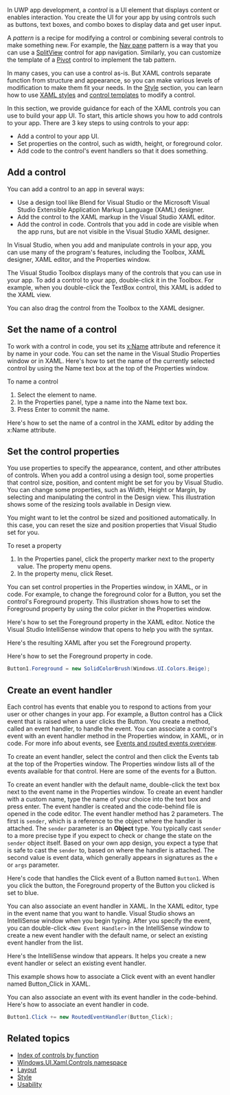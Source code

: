
In UWP app development, a *control* is a UI element that displays content or enables interaction. You create the UI for your app by using controls such as buttons, text boxes, and combo boxes to display data and get user input.

A *pattern* is a recipe for modifying a control or combining several controls to make something new. For example, the [Nav pane](nav-pane.md) pattern is a way that you can use a [SplitView](split-view.md) control for app navigation. Similarly, you can customize the template of a [Pivot](tabs-pivot.md) control to implement the tab pattern.

In many cases, you can use a control as-is. But XAML controls separate function from structure and appearance, so you can make various levels of modification to make them fit your needs. In the [Style](../style/index.md) section, you can learn how to use [XAML styles](xaml-styles.md) and [control templates](control-templates.md) to modify a control.

In this section, we provide guidance for each of the XAML controls you can use to build your app UI. To start, this article shows you how to add controls to your app. There are 3 key steps to using controls to your app: 

- Add a control to your app UI. 
- Set properties on the control, such as width, height, or foreground color. 
- Add code to the control's event handlers so that it does something. 

## Add a control
You can add a control to an app in several ways:
 
- Use a design tool like Blend for Visual Studio or the Microsoft Visual Studio Extensible Application Markup Language (XAML) designer. 
- Add the control to the XAML markup in the Visual Studio XAML editor. 
- Add the control in code. Controls that you add in code are visible when the app runs, but are not visible in the Visual Studio XAML designer.

In Visual Studio, when you add and manipulate controls in your app, you can use many of the program's features, including the Toolbox, XAML designer, XAML editor, and the Properties window. 

The Visual Studio Toolbox displays many of the controls that you can use in your app. To add a control to your app, double-click it in the Toolbox. For example, when you double-click the TextBox control, this XAML is added to the XAML view. 


You can also drag the control from the Toolbox to the XAML designer.

## Set the name of a control 

To work with a control in code, you set its [x:Name](../xaml-platform/x-name-attribute.md) attribute and reference it by name in your code. You can set the name in the Visual Studio Properties window or in XAML. Here's how to set the name of the currently selected control by using the Name text box at the top of the Properties window. 

To name a control
1. Select the element to name.
2. In the Properties panel, type a name into the Name text box.
3. Press Enter to commit the name.

Here's how to set the name of a control in the XAML editor by adding the x:Name attribute.

## Set the control properties 

You use properties to specify the appearance, content, and other attributes of controls. When you add a control using a design tool, some properties that control size, position, and content might be set for you by Visual Studio. You can change some properties, such as Width, Height or Margin, by selecting and manipulating the control in the Design view. This illustration shows some of the resizing tools available in Design view. 

You might want to let the control be sized and positioned automatically. In this case, you can reset the size and position properties that Visual Studio set for you.

To reset a property
1. In the Properties panel, click the property marker next to the property value. The property menu opens.
2. In the property menu, click Reset.


You can set control properties in the Properties window, in XAML, or in code. For example, to change the foreground color for a Button, you set the control's Foreground property. This illustration shows how to set the Foreground property by using the color picker in the Properties window. 

Here's how to set the Foreground property in the XAML editor. Notice the Visual Studio IntelliSense window that opens to help you with the syntax. 

Here's the resulting XAML after you set the Foreground property. 

Here's how to set the Foreground property in code. 

```csharp
Button1.Foreground = new SolidColorBrush(Windows.UI.Colors.Beige);
```

## Create an event handler 

Each control has events that enable you to respond to actions from your user or other changes in your app. For example, a Button control has a Click event that is raised when a user clicks the Button. You create a method, called an event handler, to handle the event. You can associate a control's event with an event handler method in the Properties window, in XAML, or in code. For more info about events, see [Events and routed events overview](../xaml-platform/events-and-routed-events-overview.md).

To create an event handler, select the control and then click the Events tab at the top of the Properties window. The Properties window lists all of the events available for that control. Here are some of the events for a Button.


To create an event handler with the default name, double-click the text box next to the event name in the Properties window. To create an event handler with a custom name, type the name of your choice into the text box and press enter. The event handler is created and the code-behind file is opened in the code editor. The event handler method has 2 parameters. The first is `sender`, which is a reference to the object where the handler is attached. The `sender` parameter is an **Object** type. You typically cast `sender` to a more precise type if you expect to check or change the state on the `sender` object itself. Based on your own app design, you expect a type that is safe to cast the `sender` to, based on where the handler is attached. The second value is event data, which generally appears in signatures as the `e` or `args` parameter.

Here's code that handles the Click event of a Button named `Button1`. When you click the button, the Foreground property of the Button you clicked is set to blue. 

You can also associate an event handler in XAML. In the XAML editor, type in the event name that you want to handle. Visual Studio shows an IntelliSense window when you begin typing. After you specify the event, you can double-click `<New Event Handler>` in the IntelliSense window to create a new event handler with the default name, or select an existing event handler from the list. 

Here's the IntelliSense window that appears. It helps you create a new event handler or select an existing event handler.

This example shows how to associate a Click event with an event handler named Button_Click in XAML. 

You can also associate an event with its event handler in the code-behind. Here's how to associate an event handler in code.

```csharp
Button1.Click += new RoutedEventHandler(Button_Click);
```

## Related topics

-   [Index of controls by function](controls-by-function.md)
-   [Windows.UI.Xaml.Controls namespace](https://msdn.microsoft.com/library/windows/apps/windows.ui.xaml.controls.aspx)
-   [Layout](../layout/index.md)
-   [Style](../style/index.md)
-   [Usability](../usability/index.md)

